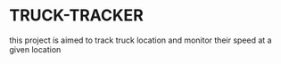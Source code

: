 # TRUCK-TRACKER
this project is aimed to track truck location and monitor their speed at a given location
